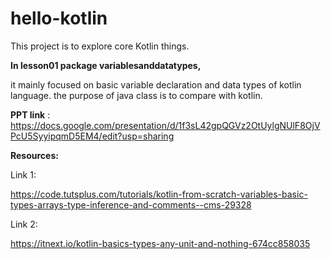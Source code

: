 # hello-kotlin

This project is to explore core Kotlin things.

**In lesson01 package variablesanddatatypes,**

it mainly focused on  basic variable declaration and data types of kotlin language.
the purpose of java class is to compare with kotlin.

**PPT link** : https://docs.google.com/presentation/d/1f3sL42gpQGVz2OtUylgNUlF8OjVPcU5SyyipqmD5EM4/edit?usp=sharing

**Resources:**

Link 1:

https://code.tutsplus.com/tutorials/kotlin-from-scratch-variables-basic-types-arrays-type-inference-and-comments--cms-29328

Link 2:

https://itnext.io/kotlin-basics-types-any-unit-and-nothing-674cc858035
